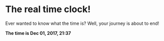 # The real time clock!

Ever wanted to know what the time is? Well, your journey is about to end!

**The time is Dec 01, 2017, 21:37**